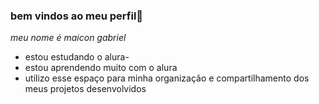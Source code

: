 ### bem vindos ao meu perfil🚚

_meu nome é maicon gabriel_

- estou estudando o alura-
- estou aprendendo muito com o alura
- utilizo esse espaço para minha organização e compartilhamento dos meus projetos desenvolvidos
